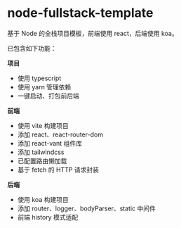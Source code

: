 # node-fullstack-template

基于 Node 的全栈项目模板，前端使用 react，后端使用 koa。

已包含如下功能：

**项目**

- 使用 typescript
- 使用 yarn 管理依赖
- 一键启动、打包前后端

**前端**

- 使用 vite 构建项目
- 添加 react、react-router-dom
- 添加 react-vant 组件库
- 添加 tailwindcss
- 已配置路由懒加载
- 基于 fetch 的 HTTP 请求封装

**后端**

- 使用 koa 构建项目
- 添加 router、logger、bodyParser、static 中间件
- 前端 history 模式适配